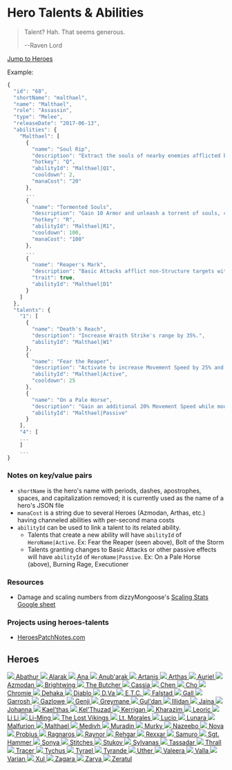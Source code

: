 # Hero Talents & Abilities

> Talent? Hah. That seems generous.
>
> --Raven Lord

<a href="#heroes" class="btn-heroes">Jump to Heroes</a>

Example:

```javascript
{
  "id": "68",
  "shortName": "malthael",
  "name": "Malthael",
  "role": "Assassin",
  "type": "Melee",
  "releaseDate": "2017-06-13",
  "abilities": {
    "Malthael": [
      {
        "name": "Soul Rip",
        "description": "Extract the souls of nearby enemies afflicted by Reaper's Mark, dealing 100 (+4% per level) damage and healing Malthael for 44 per target hit. Heroic targets heal Malthael for an additional 3% of the Hero's maximum Health.",
        "hotkey": "Q",
        "abilityId": "Malthael|Q1",
        "cooldown": 2,
        "manaCost": "20"
      },
      ...
      {
        "name": "Tormented Souls",
        "description": "Gain 10 Armor and unleash a torrent of souls, continually applying Reaper's Mark to nearby enemies for 4 seconds.",
        "hotkey": "R",
        "abilityId": "Malthael|R1",
        "cooldown": 100,
        "manaCost": "100"
      },
      ...
      {
        "name": "Reaper's Mark",
        "description": "Basic Attacks afflict non-Structure targets with Reaper's Mark for 4 seconds.  Marked enemies are revealed and take damage equal to 2.25% of their maximum Health every 1 second.",
        "trait": true,
        "abilityId": "Malthael|D1"
      }
    ]
  },
  "talents": {
    "1": [
      {
        "name": "Death's Reach",
        "description": "Increase Wraith Strike's range by 35%.",
        "abilityId": "Malthael|W1"
      },
      {
        "name": "Fear the Reaper",
        "description": "Activate to increase Movement Speed by 25% and pass through other units for 4 seconds.",
        "abilityId": "Malthael|Active",
        "cooldown": 25
      },
      {
        "name": "On a Pale Horse",
        "description": "Gain an additional 20% Movement Speed while mounted.",
        "abilityId": "Malthael|Passive"
      }
    ],
    "4": [
    ...
    ]
    ...
}
```

### Notes on key/value pairs

* `shortName` is the hero's name with periods, dashes, apostrophes, spaces, and capitalization removed; it is currently used as the name of a hero's JSON file
* `manaCost` is a string due to several Heroes (Azmodan, Arthas, etc.) having channeled abilities with per-second mana costs
* `abilityId` can be used to link a talent to its related ability.
    * Talents that create a new ability will have `abilityId` of `HeroName|Active`.  Ex: Fear the Reaper (seen above), Bolt of the Storm
    * Talents granting changes to Basic Attacks or other passive effects will have `abilityId` of `HeroName|Passive`.  Ex: On a Pale Horse (above), Burning Rage, Executioner

### Resources

* Damage and scaling numbers from dizzyMongoose's [Scaling Stats Google sheet](https://docs.google.com/spreadsheets/d/1QTStBbvf9o5RuJBeM0X1rHrQxd3PCOT4y4li3Mwu9jY/pubhtml#)

### Projects using heroes-talents

* [HeroesPatchNotes.com](https://heroespatchnotes.com)

## Heroes

<a class="img-wrap" href="hero/abathur.json">
  <img class="img-rounded" src="https://heroespatchnotes.com/images/hero/abathur.png" />
  <span>Abathur</span>
</a>
<a class="img-wrap" href="hero/alarak.json">
  <img class="img-rounded" src="https://heroespatchnotes.com/images/hero/alarak.png" />
  <span>Alarak</span>
</a>
<a class="img-wrap" href="hero/ana.json">
  <img class="img-rounded" src="https://heroespatchnotes.com/images/hero/ana.png" />
  <span>Ana</span>
</a>
<a class="img-wrap" href="hero/anubarak.json">
  <img class="img-rounded" src="https://heroespatchnotes.com/images/hero/anubarak.png" />
  <span>Anub'arak</span>
</a>
<a class="img-wrap" href="hero/artanis.json">
  <img class="img-rounded" src="https://heroespatchnotes.com/images/hero/artanis.png" />
  <span>Artanis</span>
</a>
<a class="img-wrap" href="hero/arthas.json">
  <img class="img-rounded" src="https://heroespatchnotes.com/images/hero/arthas.png" />
  <span>Arthas</span>
</a>
<a class="img-wrap" href="hero/auriel.json">
  <img class="img-rounded" src="https://heroespatchnotes.com/images/hero/auriel.png" />
  <span>Auriel</span>
</a>
<a class="img-wrap" href="hero/azmodan.json">
  <img class="img-rounded" src="https://heroespatchnotes.com/images/hero/azmodan.png" />
  <span>Azmodan</span>
</a>
<a class="img-wrap" href="hero/brightwing.json">
  <img class="img-rounded" src="https://heroespatchnotes.com/images/hero/brightwing.png" />
  <span>Brightwing</span>
</a>
<a class="img-wrap" href="hero/butcher.json">
  <img class="img-rounded" src="https://heroespatchnotes.com/images/hero/butcher.png" />
  <span>The Butcher</span>
</a>
<a class="img-wrap" href="hero/cassia.json">
  <img class="img-rounded" src="https://heroespatchnotes.com/images/hero/cassia.png" />
  <span>Cassia</span>
</a>
<a class="img-wrap" href="hero/chen.json">
  <img class="img-rounded" src="https://heroespatchnotes.com/images/hero/chen.png" />
  <span>Chen</span>
</a>
<a class="img-wrap" href="hero/cho.json">
  <img class="img-rounded" src="https://heroespatchnotes.com/images/hero/cho.png" />
  <span>Cho</span>
</a>
<a class="img-wrap" href="hero/chromie.json">
  <img class="img-rounded" src="https://heroespatchnotes.com/images/hero/chromie.png" />
  <span>Chromie</span>
</a>
<a class="img-wrap" href="hero/dehaka.json">
  <img class="img-rounded" src="https://heroespatchnotes.com/images/hero/dehaka.png" />
  <span>Dehaka</span>
</a>
<a class="img-wrap" href="hero/diablo.json">
  <img class="img-rounded" src="https://heroespatchnotes.com/images/hero/diablo.png" />
  <span>Diablo</span>
</a>
<a class="img-wrap" href="hero/dva.json">
  <img class="img-rounded" src="https://heroespatchnotes.com/images/hero/dva.png" />
  <span>D.Va</span>
</a>
<a class="img-wrap" href="hero/etc.json">
  <img class="img-rounded" src="https://heroespatchnotes.com/images/hero/etc.png" />
  <span>E.T.C.</span>
</a>
<a class="img-wrap" href="hero/falstad.json">
  <img class="img-rounded" src="https://heroespatchnotes.com/images/hero/falstad.png" />
  <span>Falstad</span>
</a>
<a class="img-wrap" href="hero/gall.json">
  <img class="img-rounded" src="https://heroespatchnotes.com/images/hero/gall.png" />
  <span>Gall</span>
</a>
<a class="img-wrap" href="hero/garrosh.json">
  <img class="img-rounded" src="https://heroespatchnotes.com/images/hero/garrosh.png" />
  <span>Garrosh</span>
</a>
<a class="img-wrap" href="hero/gazlowe.json">
  <img class="img-rounded" src="https://heroespatchnotes.com/images/hero/gazlowe.png" />
  <span>Gazlowe</span>
</a>
<a class="img-wrap" href="hero/genji.json">
  <img class="img-rounded" src="https://heroespatchnotes.com/images/hero/genji.png" />
  <span>Genji</span>
</a>
<a class="img-wrap" href="hero/greymane.json">
  <img class="img-rounded" src="https://heroespatchnotes.com/images/hero/greymane.png" />
  <span>Greymane</span>
</a>
<a class="img-wrap" href="hero/guldan.json">
  <img class="img-rounded" src="https://heroespatchnotes.com/images/hero/guldan.png" />
  <span>Gul'dan</span>
</a>
<a class="img-wrap" href="hero/illidan.json">
  <img class="img-rounded" src="https://heroespatchnotes.com/images/hero/illidan.png" />
  <span>Illidan</span>
</a>
<a class="img-wrap" href="hero/jaina.json">
  <img class="img-rounded" src="https://heroespatchnotes.com/images/hero/jaina.png" />
  <span>Jaina</span>
</a>
<a class="img-wrap" href="hero/johanna.json">
  <img class="img-rounded" src="https://heroespatchnotes.com/images/hero/johanna.png" />
  <span>Johanna</span>
</a>
<a class="img-wrap" href="hero/kaelthas.json">
  <img class="img-rounded" src="https://heroespatchnotes.com/images/hero/kaelthas.png" />
  <span>Kael'thas</span>
</a>
<a class="img-wrap" href="hero/kelthuzad.json">
  <img class="img-rounded" src="https://heroespatchnotes.com/images/hero/kelthuzad.png" />
  <span>Kel'Thuzad</span>
</a>
<a class="img-wrap" href="hero/kerrigan.json">
  <img class="img-rounded" src="https://heroespatchnotes.com/images/hero/kerrigan.png" />
  <span>Kerrigan</span>
</a>
<a class="img-wrap" href="hero/kharazim.json">
  <img class="img-rounded" src="https://heroespatchnotes.com/images/hero/kharazim.png" />
  <span>Kharazim</span>
</a>
<a class="img-wrap" href="hero/leoric.json">
  <img class="img-rounded" src="https://heroespatchnotes.com/images/hero/leoric.png" />
  <span>Leoric</span>
</a>
<a class="img-wrap" href="hero/lili.json">
  <img class="img-rounded" src="https://heroespatchnotes.com/images/hero/lili.png" />
  <span>Li Li</span>
</a>
<a class="img-wrap" href="hero/liming.json">
  <img class="img-rounded" src="https://heroespatchnotes.com/images/hero/liming.png" />
  <span>Li-Ming</span>
</a>
<a class="img-wrap" href="hero/thelostvikings.json">
  <img class="img-rounded" src="https://heroespatchnotes.com/images/hero/thelostvikings.png" />
  <span>The Lost Vikings</span>
</a>
<a class="img-wrap" href="hero/ltmorales.json">
  <img class="img-rounded" src="https://heroespatchnotes.com/images/hero/ltmorales.png" />
  <span>Lt. Morales</span>
</a>
<a class="img-wrap" href="hero/lucio.json">
  <img class="img-rounded" src="https://heroespatchnotes.com/images/hero/lucio.png" />
  <span>Lucio</span>
</a>
<a class="img-wrap" href="hero/lunara.json">
  <img class="img-rounded" src="https://heroespatchnotes.com/images/hero/lunara.png" />
  <span>Lunara</span>
</a>
<a class="img-wrap" href="hero/malfurion.json">
  <img class="img-rounded" src="https://heroespatchnotes.com/images/hero/malfurion.png" />
  <span>Malfurion</span>
</a>
<a class="img-wrap" href="hero/malthael.json">
  <img class="img-rounded" src="https://heroespatchnotes.com/images/hero/malthael.png" />
  <span>Malthael</span>
</a>
<a class="img-wrap" href="hero/medivh.json">
  <img class="img-rounded" src="https://heroespatchnotes.com/images/hero/medivh.png" />
  <span>Medivh</span>
</a>
<a class="img-wrap" href="hero/muradin.json">
  <img class="img-rounded" src="https://heroespatchnotes.com/images/hero/muradin.png" />
  <span>Muradin</span>
</a>
<a class="img-wrap" href="hero/murky.json">
  <img class="img-rounded" src="https://heroespatchnotes.com/images/hero/murky.png" />
  <span>Murky</span>
</a>
<a class="img-wrap" href="hero/nazeebo.json">
  <img class="img-rounded" src="https://heroespatchnotes.com/images/hero/nazeebo.png" />
  <span>Nazeebo</span>
</a>
<a class="img-wrap" href="hero/nova.json">
  <img class="img-rounded" src="https://heroespatchnotes.com/images/hero/nova.png" />
  <span>Nova</span>
</a>
<a class="img-wrap" href="hero/probius.json">
  <img class="img-rounded" src="https://heroespatchnotes.com/images/hero/probius.png" />
  <span>Probius</span>
</a>
<a class="img-wrap" href="hero/ragnaros.json">
  <img class="img-rounded" src="https://heroespatchnotes.com/images/hero/ragnaros.png" />
  <span>Ragnaros</span>
</a>
<a class="img-wrap" href="hero/raynor.json">
  <img class="img-rounded" src="https://heroespatchnotes.com/images/hero/raynor.png" />
  <span>Raynor</span>
</a>
<a class="img-wrap" href="hero/rehgar.json">
  <img class="img-rounded" src="https://heroespatchnotes.com/images/hero/rehgar.png" />
  <span>Rehgar</span>
</a>
<a class="img-wrap" href="hero/rexxar.json">
  <img class="img-rounded" src="https://heroespatchnotes.com/images/hero/rexxar.png" />
  <span>Rexxar</span>
</a>
<a class="img-wrap" href="hero/samuro.json">
  <img class="img-rounded" src="https://heroespatchnotes.com/images/hero/samuro.png" />
  <span>Samuro</span>
</a>
<a class="img-wrap" href="hero/sgthammer.json">
  <img class="img-rounded" src="https://heroespatchnotes.com/images/hero/sgthammer.png" />
  <span>Sgt. Hammer</span>
</a>
<a class="img-wrap" href="hero/sonya.json">
  <img class="img-rounded" src="https://heroespatchnotes.com/images/hero/sonya.png" />
  <span>Sonya</span>
</a>
<a class="img-wrap" href="hero/stitches.json">
  <img class="img-rounded" src="https://heroespatchnotes.com/images/hero/stitches.png" />
  <span>Stitches</span>
</a>
<a class="img-wrap" href="hero/stukov.json">
  <img class="img-rounded" src="https://heroespatchnotes.com/images/hero/stukov.png" />
  <span>Stukov</span>
</a>
<a class="img-wrap" href="hero/sylvanas.json">
  <img class="img-rounded" src="https://heroespatchnotes.com/images/hero/sylvanas.png" />
  <span>Sylvanas</span>
</a>
<a class="img-wrap" href="hero/tassadar.json">
  <img class="img-rounded" src="https://heroespatchnotes.com/images/hero/tassadar.png" />
  <span>Tassadar</span>
</a>
<a class="img-wrap" href="hero/thrall.json">
  <img class="img-rounded" src="https://heroespatchnotes.com/images/hero/thrall.png" />
  <span>Thrall</span>
</a>
<a class="img-wrap" href="hero/tracer.json">
  <img class="img-rounded" src="https://heroespatchnotes.com/images/hero/tracer.png" />
  <span>Tracer</span>
</a>
<a class="img-wrap" href="hero/tychus.json">
  <img class="img-rounded" src="https://heroespatchnotes.com/images/hero/tychus.png" />
  <span>Tychus</span>
</a>
<a class="img-wrap" href="hero/tyrael.json">
  <img class="img-rounded" src="https://heroespatchnotes.com/images/hero/tyrael.png" />
  <span>Tyrael</span>
</a>
<a class="img-wrap" href="hero/tyrande.json">
  <img class="img-rounded" src="https://heroespatchnotes.com/images/hero/tyrande.png" />
  <span>Tyrande</span>
</a>
<a class="img-wrap" href="hero/uther.json">
  <img class="img-rounded" src="https://heroespatchnotes.com/images/hero/uther.png" />
  <span>Uther</span>
</a>
<a class="img-wrap" href="hero/valeera.json">
  <img class="img-rounded" src="https://heroespatchnotes.com/images/hero/valeera.png" />
  <span>Valeera</span>
</a>
<a class="img-wrap" href="hero/valla.json">
  <img class="img-rounded" src="https://heroespatchnotes.com/images/hero/valla.png" />
  <span>Valla</span>
</a>
<a class="img-wrap" href="hero/varian.json">
  <img class="img-rounded" src="https://heroespatchnotes.com/images/hero/varian.png" />
  <span>Varian</span>
</a>
<a class="img-wrap" href="hero/xul.json">
  <img class="img-rounded" src="https://heroespatchnotes.com/images/hero/xul.png" />
  <span>Xul</span>
</a>
<a class="img-wrap" href="hero/zagara.json">
  <img class="img-rounded" src="https://heroespatchnotes.com/images/hero/zagara.png" />
  <span>Zagara</span>
</a>
<a class="img-wrap" href="hero/zarya.json">
  <img class="img-rounded" src="https://heroespatchnotes.com/images/hero/zarya.png" />
  <span>Zarya</span>
</a>
<a class="img-wrap" href="hero/zeratul.json">
  <img class="img-rounded" src="https://heroespatchnotes.com/images/hero/zeratul.png" />
  <span>Zeratul</span>
</a>
